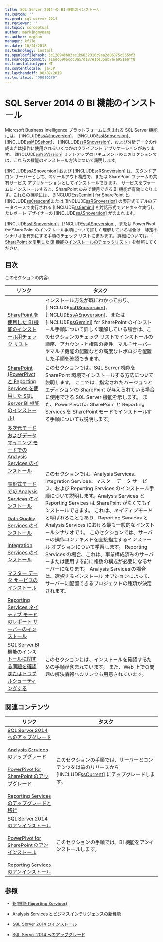```yaml
---
title: SQL Server 2014 の BI 機能のインストール
ms.custom: ''
ms.prod: sql-server-2014
ms.reviewer: ''
ms.topic: conceptual
author: markingmyname
ms.author: maghan
manager: kfile
ms.date: 10/24/2018
ms.technology: install
ms.openlocfilehash: 3c120949b03ac1b6832316b9aa2d06875c5559f3
ms.sourcegitcommit: a1adc6906ccc0a57d187e1ce35ab7a7a951ebff8
ms.translationtype: MT
ms.contentlocale: ja-JP
ms.lasthandoff: 08/09/2019
ms.locfileid: "68890079"
---
```

# <a name="install-sql-server-2014-bi-features"></a>SQL Server 2014 の BI 機能のインストール

  Microsoft Business Intelligence プラットフォームに含まれる SQL Server 機能には、 [!INCLUDE[ssASnoversion](../../includes/ssasnoversion-md.md)]、 [!INCLUDE[ssISnoversion](../../includes/ssisnoversion-md.md)]、 [!INCLUDE[ssMDSshort](../../includes/ssmdsshort-md.md)]、 [!INCLUDE[ssRSnoversion](../../includes/ssrsnoversion-md.md)]、および分析データの作成または操作に使用されるいくつかのクライアント アプリケーションがあります。 [!INCLUDE[ssNoVersion](../../includes/ssnoversion-md.md)] セットアップのドキュメントのこのセクションでは、これらの機能のインストール方法について説明します。  
  
 [!INCLUDE[ssASnoversion](../../includes/ssasnoversion-md.md)] および [!INCLUDE[ssRSnoversion](../../includes/ssrsnoversion-md.md)] は、スタンドアロン サーバーとして、スケールアウト構成で、または SharePoint ファームの共有サービス アプリケーションとしてインストールできます。 サービスをファームにインストールすると、SharePoint のみで使用できる BI 機能が有効になります。これらの機能には、 [!INCLUDE[ssGemini](../../includes/ssgemini-md.md)] for SharePoint と、 [!INCLUDE[ssCrescent](../../includes/sscrescent-md.md)]または [!INCLUDE[ssRSnoversion](../../includes/ssrsnoversion-md.md)] の表形式モデルのデータベースで実行される [!INCLUDE[ssGemini](../../includes/ssgemini-md.md)] を対話形式でアドホック実行したレポート デザイナーの [!INCLUDE[ssASnoversion](../../includes/ssasnoversion-md.md)] が含まれます。  
  
 [!INCLUDE[ssRSnoversion](../../includes/ssrsnoversion-md.md)]、[!INCLUDE[ssASnoversion](../../includes/ssasnoversion-md.md)]、または PowerPivot for SharePoint のインストール手順について詳しく理解している場合は、特定のシナリオを有効にする手順のチェック リストに進みます。 詳細については、「 [SharePoint を使用した BI 機能のインストールのチェックリスト](checklists-for-installing-bi-features-with-sharepoint.md)」を参照してください。  
  
## <a name="contents"></a>目次

このセクションの内容:
  
|リンク|タスク|  
|----------|----------|  
|[SharePoint を使用した BI 機能のインストール用チェック リスト](checklists-for-installing-bi-features-with-sharepoint.md)|インストール方法が既にわかっており、[!INCLUDE[ssRSnoversion](../../includes/ssrsnoversion-md.md)]、[!INCLUDE[ssASnoversion](../../includes/ssasnoversion-md.md)]、または [!INCLUDE[ssGemini](../../includes/ssgemini-md.md)] for SharePoint のインストール手順について詳しく理解している場合は、このセクションのチェック リストでインストールの順序、アカウントと権限の要件、マルチサーバーやマルチ機能の配置などの高度なトポロジを配置した手順を確認できます。|  
|[SharePoint &#40;PowerPivot と Reporting Services を使用した SQL Server BI 機能のインストール&#41;](install-sql-server-bi-features-sharepoint-powerpivot-reporting-services.md)|このセクションでは、SQL Server 機能を SharePoint 環境でインストールする方法について説明します。 ここでは、指定されたバージョンとエディションの SharePoint が与えられている場合に使用できる SQL Server 機能を示します。 また、PowerPivot for SharePoint と Reporting Services を SharePoint モードでインストールする手順についても説明します。|  
|[多次元モードおよびデータ マイニング モードでの Analysis Services のインストール](install-analysis-services-in-multidimensional-and-data-mining-mode.md)<br /><br /> [表形式モードでの Analysis Services のインストール](https://docs.microsoft.com/analysis-services/instances/install-windows/install-analysis-services)<br /><br /> [Data Quality Services のインストール](../../data-quality-services/install-windows/install-data-quality-services.md)<br /><br /> [Integration Services のインストール](../../integration-services/install-windows/install-integration-services.md)<br /><br /> [マスター データ サービスのインストール](../../master-data-services/install-windows/install-master-data-services.md)<br /><br /> [Reporting Services ネイティブ モードのレポート サーバーのインストール](../../reporting-services/install-windows/install-reporting-services-native-mode-report-server.md)|このセクションでは、Analysis Services、Integration Services、マスター データ サービス、および Reporting Services のインストール手順について説明します。Analysis Services と Reporting Services は SharePoint がなくてもインストールできます。 これは、*ネイティブモード*と呼ばれることもあり、Reporting Services と Analysis Services における最も一般的なインストールシナリオです。 このセクションでは、サーバーの操作コンテキストを直接指定するインストール オプションについて学習します。 Reporting Services の場合、これは、事前構成済みのサーバーまたは使用する前に複数の構成が必要になるサーバーになります。 Analysis Services の場合は、選択するインストール オプションによって、サーバーに配置できるプロジェクトの種類が決定されます。|  
|[SQL Server BI 機能のインストールに関する問題を確認またはトラブルシューティングする](../../../2014/sql-server/install/verify-or-troubleshoot-sql-server-bi-feature-installation-problems.md)|このセクションには、インストールを確認するための手順が含まれています。 また、Web 上での問題の解決情報へのリンクも用意されています。|  
  
## <a name="related-content"></a>関連コンテンツ  
  
|リンク|タスク|  
|----------|----------|  
|[SQL Server 2014 へのアップグレード](../../database-engine/install-windows/upgrade-sql-server.md)<br /><br /> [Analysis Services のアップグレード](../../database-engine/install-windows/upgrade-analysis-services.md)<br /><br /> [PowerPivot for SharePoint のアップグレード](../../database-engine/install-windows/upgrade-power-pivot-for-sharepoint.md)<br /><br /> [Reporting Services のアップグレードと移行](../../reporting-services/install-windows/upgrade-and-migrate-reporting-services.md)|このセクションの手順では、サーバーとコンテンツを以前のリリースから [!INCLUDE[ssCurrent](../../includes/sscurrent-md.md)] にアップグレードします。|  
|[SQL Server 2014 のアンインストール](uninstall-sql-server.md)<br /><br /> [PowerPivot for SharePoint のアンインストール](../../../2014/sql-server/install/uninstall-power-pivot-for-sharepoint.md)<br /><br /> [Reporting Services のアンインストール](../../../2014/sql-server/install/uninstall-reporting-services.md)|このセクションの手順では、BI 機能をアンインストールします。|  
  
## <a name="see-also"></a>参照

* [新&#40;機能 Reporting Services&#41;](../../../2014/reporting-services/what-s-new-reporting-services.md)

* [Analysis Services とビジネスインテリジェンスの新機能](https://docs.microsoft.com/analysis-services/what-s-new-in-analysis-services)

* [SQL Server 2014 のインストール](../../database-engine/install-windows/install-sql-server.md)

* [SQL Server 2014 へのアップグレード](../../database-engine/install-windows/upgrade-sql-server.md)
